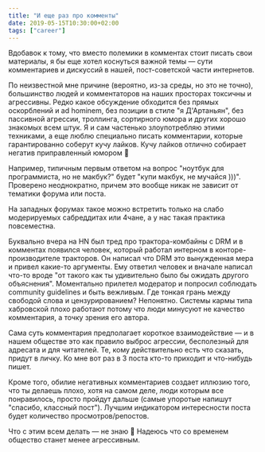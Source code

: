 ```yaml
---
title: "И еще раз про комменты"
date: 2019-05-15T10:30:00+02:00
tags: ["career"]
---
```


Вдобавок к тому, что вместо полемики в комментах стоит писать свои материалы, я бы еще хотел коснуться важной темы — сути комментариев и дискуссий в нашей, пост-советской части интернетов.

По неизвестной мне причине (вероятно, из-за среды, но это не точно), большинство людей и комментаторов на наших просторах токсичны и агрессивны. Редко какое обсуждение обходится без прямых оскорблений и ad hominem, без позиции в стиле "я Д'Артаньян", без пассивной агрессии, троллинга, сортирного юмора и других хорошо знакомых всем штук. Я и сам частенько злоупотребляю этими техниками, а еще люблю специально писать комментарии, которые гарантированно соберут кучу лайков. Кучу лайков отлично собирает негатив приправленный юмором 🙂

Например, типичным первым ответом на вопрос "ноутбук для программиста, но не макбук?" будет "купи макбук, не мучайся )))". Проверено неоднократно, причем это вообще никак не зависит от тематики форума или поста.

На западных форумах такое можно встретить только на слабо модерируемых сабреддитах или 4чане, а у нас такая практика повсеместна.

Буквально вчера на HN был тред про трактора-комбайны с DRM и в комментах появился человек, который работал интерном в конторе-производителе тракторов. Он написал что DRM это вынужденная мера и привел какие-то аргументы. Ему ответил человек и вначале написал что-то вроде "от такого как ты удивительно было бы ожидать другого объяснения". Моментально прилетел модератор и попросил соблюдать community guidelines и быть вежливым. Где тонкая грань между свободой слова и цензурированием? Непонятно. Системы кармы типа хабровской плохо работают потому что люди минусуют не качество комментария, а точку зрения его автора.

Сама суть комментария предполагает короткое взаимодействие — и в нашем обществе это как правило выброс агрессии, бесполезный для адресата и для читателей. Те, кому действительно есть что сказать, придут в личку. Ко мне вот раз в 3 поста кто-то приходит и что-нибудь пишет.

Кроме того, обилие негативных комментариев создает иллюзию того, что ты делаешь плохо, хотя на самом деле, люди которым все понравилось, просто пройдут дальше (самые упоротые напишут "спасибо, классный пост"). Лучшим индикатором интересности поста будет количество просмотров/репостов. 

Что с этим всем делать — не знаю 🙂 Надеюсь что со временем общество станет менее агрессивным.